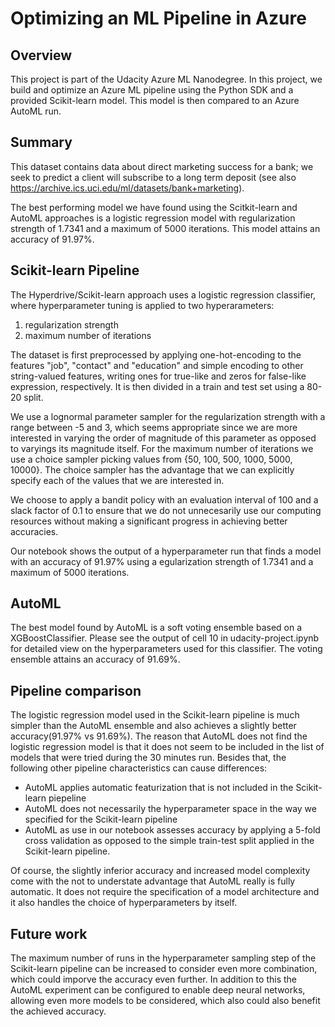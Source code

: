 # Optimizing an ML Pipeline in Azure

## Overview
This project is part of the Udacity Azure ML Nanodegree.
In this project, we build and optimize an Azure ML pipeline using the Python SDK and a provided Scikit-learn model.
This model is then compared to an Azure AutoML run.

## Summary
This dataset contains data about direct marketing success for a bank; we seek to predict a client will subscribe to a long term deposit (see also https://archive.ics.uci.edu/ml/datasets/bank+marketing).

The best performing model we have found using the Scitkit-learn and AutoML approaches is a logistic regression model with regularization strength of 1.7341 and a maximum of 5000 iterations. This model attains an accuracy of 91.97%.

## Scikit-learn Pipeline
The Hyperdrive/Scikit-learn approach uses a logistic regression classifier, where hyperparameter tuning is applied to two hyperarameters:
1. regularization strength
2. maximum number of iterations 

The dataset is first preprocessed by applying one-hot-encoding to the features "job", "contact" and "education" and simple encoding to other string-valued features, writing ones for true-like and zeros for false-like expression, respectively. It is then divided in a train and test set using a 80-20 split.

We use a lognormal parameter sampler for the regularization strength with a range between -5 and 3, which seems appropriate since we are more interested in varying the order of magnitude of this parameter as opposed to varyings its magnitude itself.  For the maximum number of iterations we use a choice sampler picking values from {50, 100, 500, 1000, 5000, 10000}. The choice sampler has the advantage that we can explicitly specify each of the values that we are interested in.

We choose to apply a bandit policy with an evaluation interval of 100 and a slack factor of 0.1 to ensure that we do not unnecesarily use our computing resources without making a significant progress in achieving better accuracies.

Our notebook shows the output of a hyperparameter run that finds a model with an accuracy of 91.97% using a egularization strength of 1.7341 and a maximum of 5000 iterations.


## AutoML
The best model found by AutoML is a soft voting ensemble based on a XGBoostClassifier. Please see the output of cell 10 in udacity-project.ipynb for detailed view on the hyperparameters used for this classifier. The voting ensemble attains an accuracy of 91.69%.

## Pipeline comparison
The logistic regression model used in the Scikit-learn pipeline is much simpler than the AutoML ensemble and also achieves a slightly better accuracy(91.97% vs 91.69%). The reason that AutoML does not find the logistic regression model is that it does not seem to be included in the list of models that were tried during the 30 minutes run. Besides that, the following other pipeline characteristics can cause differences:
- AutoML applies automatic featurization that is not included in the Scikit-learn piepeline
- AutoML does not necessarily the hyperparameter space in the way we specified for the Scikit-learn pipeline
- AutoML as use in our notebook assesses accuracy by applying a 5-fold cross validation as opposed to the simple train-test split applied in the Scikit-learn pipeline.

Of course, the slightly inferior accuracy and increased model complexity come with the not to understate advantage that AutoML  really is fully automatic. It does not require the specification of a model architecture and it also handles the choice of hyperparameters by itself.


## Future work
The maximum number of runs in the hyperparameter sampling step of the Scikit-learn pipeline can be increased to consider even more combination, which could imporve the accuracy even further. In addition to this the AutoML experiment can be configured to enable deep neural networks, allowing even more models to be considered, which also could also benefit the achieved accuracy.

